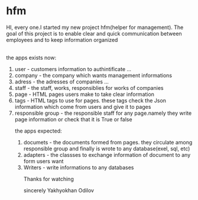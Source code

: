 # hfm
HI, every one.I started my new project hfm(helper for management).
The goal of this project is to enable clear and quick communication between employees and to keep information organized <br><br>

the apps exists now:
<ol>
  <li>user - customers information to authintificate ...
  <li>company - the company which wants management informations
  <li>adress - the adresses of companies ...
  <li>staff - the staff, works, responsiblies for works of companies
  <li>page - HTML pages users make to take clear information
  <li>tags - HTML tags to use for pages. these tags check the Json information which come from users and give it to pages<br>
  <li>responsible group - the responsible staff for any page.namely they write page information or check that it is True or false<br>
  
the apps expected:
<ol>
  <li>documets - the documents formed from pages. they circulate among responsible group and finally is wrote to any database(exel, sql, etc)<br>
  <li>adapters - the classses to exchange information of document to any form users want<br>
  <li>Writers - write informations to any databases<br>
  
Thanks for watching

sincerely
Yakhyokhan Odilov
